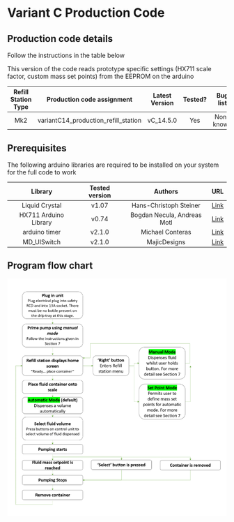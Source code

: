 # Variant C Production Code

## Production code details
Follow the instructions in the table below

This version of the code reads prototype specific settings (HX711 scale factor, custom mass set points) from the EEPROM on the arduino

| Refill Station Type | Production code assignment           | Latest Version | Tested? |  Bug list  |
| :-----------------: | ------------------------------------ | :------------: | :-----: | :--------: |
|         Mk2         | variantC14_production_refill_station |   vC_14.5.0    |   Yes   | None known |


## Prerequisites
The following arduino libraries are required to be installed on your system for the full code to work

|        Library        | Tested version |           Authors           |                            URL                             |
| :-------------------: | :------------: | :-------------------------: | :--------------------------------------------------------: |
|    Liquid Crystal     |     v1.07      |   Hans-Christoph Steiner    | [Link](https://github.com/arduino-libraries/LiquidCrystal) |
| HX711 Arduino Library |     v0.74      | Bogdan Necula, Andreas Motl |           [Link](https://github.com/bogde/HX711)           |
|     arduino timer     |     v2.1.0     |      Michael Conteras       |      [Link](https://github.com/contrem/arduino-timer)      |
|      MD_UISwitch      |     v2.1.0     |        MajicDesigns         |    [Link](https://github.com/MajicDesigns/MD_UISwitch)     |

[//]: # (This is the right format for a comment)

## Program flow chart
![Image](readme_images/variantC_flow_chart.png)
